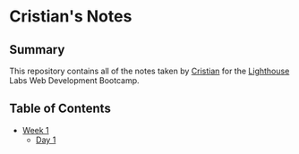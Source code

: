 # Cristian's Notes
## Summary 

This repository contains all of the notes taken by [Cristian](https://github.com/Cxlopez) for the [Lighthouse](https://www.lighthouselabs.ca) Labs Web Development Bootcamp.

## Table of Contents
* [Week 1](/Week_1)
  * [Day 1](/Week_1/Day_1)


